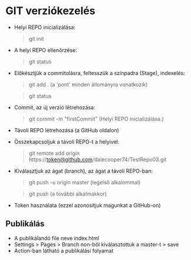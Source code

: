 # GIT verziókezelés

- Helyi REPO inicializálása:
    > git init
- A helyi REPO ellenőrzése:
    > git status
- Előkésztjük a commitolásra, feltesszük a színpadra (Stage), indexelés:
    > git add . (a 'pont' minden állományra vonatkozik)

    > git status
- Commit, az új verzió létrehozása:
    > git commit -m "firstCommit" (Helyi REPO inicializálása.)
- Távoli REPO létrehozása (a GitHub oldalon)
- Összekapcsoljuk a távoli REPO-t a helyivel:
    > git remote add origin https://token@github.com/dalecooper74/TestRepo03.git
- Kiválasztjuk az ágat (branch), az ágat a távoli REPO-ban:
    > git push -u origin master (legelső alkalommal)

    > git push (a további alkalmakkor)
- Token használata (ezzel azonosítjuk magunkat a GitHub-on)

## Publikálás
- A publikálandó file neve index.html
- Settings > Pages > Branch non-ból kiválasztottuk a master-t > save
- Action-ban látható a publikálási folyamat